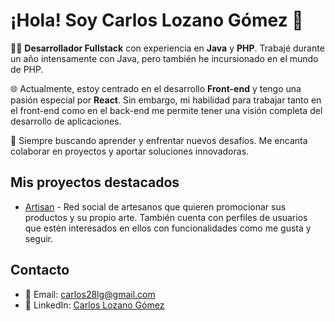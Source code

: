 # ¡Hola! Soy Carlos Lozano Gómez 👋

👨‍💻 **Desarrollador Fullstack** con experiencia en **Java** y **PHP**. Trabajé durante un año intensamente con Java, pero también he incursionado en el mundo de PHP.

🌐 Actualmente, estoy centrado en el desarrollo **Front-end** y tengo una pasión especial por **React**. Sin embargo, mi habilidad para trabajar tanto en el front-end como en el back-end me permite tener una visión completa del desarrollo de aplicaciones.

🚀 Siempre buscando aprender y enfrentar nuevos desafíos. Me encanta colaborar en proyectos y aportar soluciones innovadoras.

## Mis proyectos destacados
- [Artisan](https://github.com/carloslozanogomez/artisan) - Red social de artesanos que quieren promocionar sus productos y su propio arte. También cuenta con perfiles de usuarios que estén interesados en ellos con funcionalidades como me gusta y seguir.

## Contacto
- 📧 Email: carlos28lg@gmail.com
- 🔗 LinkedIn: [Carlos Lozano Gómez](https://www.linkedin.com/in/carlos-lozano-gomez/)
